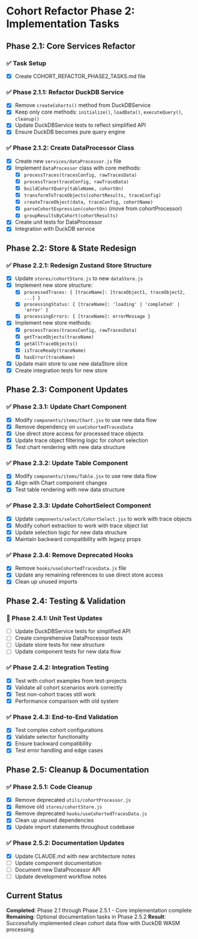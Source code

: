 # Cohort Refactor Phase 2: Implementation Tasks

## Phase 2.1: Core Services Refactor

### ✅ Task Setup
- [x] Create COHORT_REFACTOR_PHASE2_TASKS.md file

### ✅ Phase 2.1.1: Refactor DuckDB Service
- [x] Remove `createCohorts()` method from DuckDBService
- [x] Keep only core methods: `initialize()`, `loadData()`, `executeQuery()`, `cleanup()`
- [x] Update DuckDBService tests to reflect simplified API
- [x] Ensure DuckDB becomes pure query engine

### ✅ Phase 2.1.2: Create DataProcessor Class
- [x] Create new `services/dataProcessor.js` file
- [x] Implement `DataProcessor` class with core methods:
  - [x] `processTraces(tracesConfig, rawTracesData)`
  - [x] `processTrace(traceConfig, rawTraceData)`
  - [x] `buildCohortQuery(tableName, cohortOn)`
  - [x] `transformToTraceObjects(cohortResults, traceConfig)`
  - [x] `createTraceObject(data, traceConfig, cohortName)`
  - [x] `parseCohortExpression(cohortOn)` (move from cohortProcessor)
  - [x] `groupResultsByCohort(cohortResults)`
- [x] Create unit tests for DataProcessor
- [x] Integration with DuckDB service

## Phase 2.2: Store & State Redesign

### ✅ Phase 2.2.1: Redesign Zustand Store Structure
- [x] Update `stores/cohortStore.js` to new `dataStore.js`
- [x] Implement new store structure:
  - [x] `processedTraces: { [traceName]: [traceObject1, traceObject2, ...] }`
  - [x] `processingStatus: { [traceName]: 'loading' | 'completed' | 'error' }`
  - [x] `processingErrors: { [traceName]: errorMessage }`
- [x] Implement new store methods:
  - [x] `processTraces(tracesConfig, rawTracesData)`
  - [x] `getTraceObjects(traceName)`
  - [x] `getAllTraceObjects()`
  - [x] `isTraceReady(traceName)`
  - [x] `hasError(traceName)`
- [x] Update main store to use new dataStore slice
- [x] Create integration tests for new store

## Phase 2.3: Component Updates

### ✅ Phase 2.3.1: Update Chart Component
- [x] Modify `components/items/Chart.jsx` to use new data flow
- [x] Remove dependency on `useCohortedTracesData`
- [x] Use direct store access for processed trace objects
- [x] Update trace object filtering logic for cohort selection
- [x] Test chart rendering with new data structure

### ✅ Phase 2.3.2: Update Table Component  
- [x] Modify `components/items/Table.jsx` to use new data flow
- [x] Align with Chart component changes
- [x] Test table rendering with new data structure

### ✅ Phase 2.3.3: Update CohortSelect Component
- [x] Update `components/select/CohortSelect.jsx` to work with trace objects
- [x] Modify cohort extraction to work with trace object list
- [x] Update selection logic for new data structure
- [x] Maintain backward compatibility with legacy props

### ✅ Phase 2.3.4: Remove Deprecated Hooks
- [x] Remove `hooks/useCohortedTracesData.js` file
- [x] Update any remaining references to use direct store access
- [x] Clean up unused imports

## Phase 2.4: Testing & Validation

### 🔄 Phase 2.4.1: Unit Test Updates
- [ ] Update DuckDBService tests for simplified API
- [ ] Create comprehensive DataProcessor tests
- [ ] Update store tests for new structure
- [ ] Update component tests for new data flow

### ✅ Phase 2.4.2: Integration Testing
- [x] Test with cohort examples from test-projects
- [x] Validate all cohort scenarios work correctly
- [x] Test non-cohort traces still work
- [x] Performance comparison with old system

### ✅ Phase 2.4.3: End-to-End Validation
- [x] Test complex cohort configurations
- [x] Validate selector functionality
- [x] Ensure backward compatibility
- [x] Test error handling and edge cases

## Phase 2.5: Cleanup & Documentation

### ✅ Phase 2.5.1: Code Cleanup  
- [x] Remove deprecated `utils/cohortProcessor.js`
- [x] Remove old `stores/cohortStore.js` 
- [x] Remove deprecated `hooks/useCohortedTracesData.js`
- [x] Clean up unused dependencies
- [x] Update import statements throughout codebase

### ✅ Phase 2.5.2: Documentation Updates
- [x] Update CLAUDE.md with new architecture notes
- [ ] Update component documentation
- [ ] Document new DataProcessor API  
- [ ] Update development workflow notes

## Current Status

**Completed**: Phase 2.1 through Phase 2.5.1 - Core implementation complete
**Remaining**: Optional documentation tasks in Phase 2.5.2
**Result**: Successfully implemented clean cohort data flow with DuckDB WASM processing